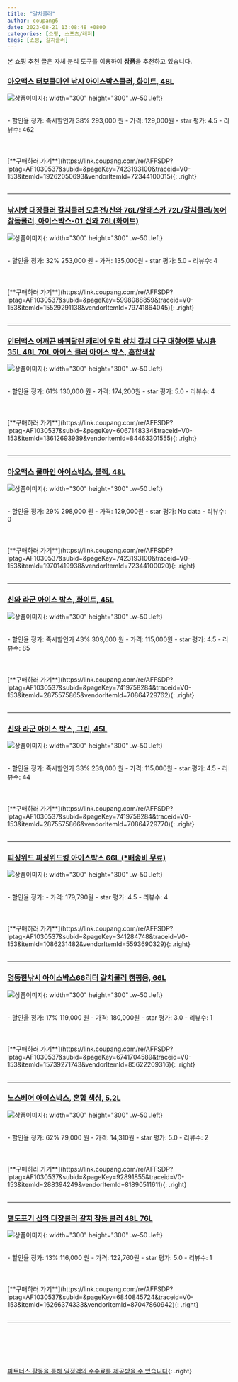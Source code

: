 ```yaml
---
title: "갈치쿨러"
author: coupang6
date: 2023-08-21 13:08:48 +0800
categories: [쇼핑, 스포츠/레저]
tags: [쇼핑, 갈치쿨러]
---
```


본 쇼핑 추천 글은 자체 분석 도구를 이용하여 [**상품**](https://link.coupang.com/a/bao1ui)을 추천하고 있습니다.

### [아오맥스 터보쿨마인 낚시 아이스박스쿨러, 화이트, 48L](https://link.coupang.com/re/AFFSDP?lptag=AF1030537&subid=&pageKey=7423193100&traceid=V0-153&itemId=19262050693&vendorItemId=72344100015)

![상품이미지](https://thumbnail10.coupangcdn.com/thumbnails/remote/230x230ex/image/retail/images/2355308706025351-c07fe1b4-3ee6-458f-a821-b3efc5a963d2.jpg){: width="300" height="300" .w-50 .left}


<br>
- 할인율 정가: 즉시할인가 38%  293,000   원
- 가격: 129,000원
- star 평가: 4.5
- 리뷰수: 462
<br>
<br>
<br>
<br>
[**구매하러 가기**](https://link.coupang.com/re/AFFSDP?lptag=AF1030537&subid=&pageKey=7423193100&traceid=V0-153&itemId=19262050693&vendorItemId=72344100015){: .right}
<br>
<br>

---

### [낚시방 대장쿨러 갈치쿨러 모음전/신와 76L/알래스카 72L/갈치쿨러/농어 참돔쿨러, 아이스박스-01.신와 76L(화이트)](https://link.coupang.com/re/AFFSDP?lptag=AF1030537&subid=&pageKey=5998088859&traceid=V0-153&itemId=15529291138&vendorItemId=79741864045)

![상품이미지](https://thumbnail6.coupangcdn.com/thumbnails/remote/230x230ex/image/vendor_inventory/fd49/a009f2b9b575f7e01d88d9055dd698ad3248b7a5c4b7345374acf47106bf.jpg){: width="300" height="300" .w-50 .left}


<br>
- 할인율 정가: 32%  253,000   원
- 가격: 135,000원
- star 평가: 5.0
- 리뷰수: 4
<br>
<br>
<br>
<br>
[**구매하러 가기**](https://link.coupang.com/re/AFFSDP?lptag=AF1030537&subid=&pageKey=5998088859&traceid=V0-153&itemId=15529291138&vendorItemId=79741864045){: .right}
<br>
<br>

---

### [인터맥스 어깨끈 바퀴달린 캐리어 우럭 삼치 갈치 대구 대형어종 낚시용 35L 48L 70L 아이스 쿨러 아이스 박스, 혼합색상](https://link.coupang.com/re/AFFSDP?lptag=AF1030537&subid=&pageKey=6067148334&traceid=V0-153&itemId=13612693939&vendorItemId=84463301555)

![상품이미지](https://thumbnail8.coupangcdn.com/thumbnails/remote/230x230ex/image/vendor_inventory/afe4/88c344acbe8830e6b9baa07391b14e1e4d341a2e7b8647fef72ca3d1a635.jpg){: width="300" height="300" .w-50 .left}


<br>
- 할인율 정가: 61%  130,000   원
- 가격: 174,200원
- star 평가: 5.0
- 리뷰수: 4
<br>
<br>
<br>
<br>
[**구매하러 가기**](https://link.coupang.com/re/AFFSDP?lptag=AF1030537&subid=&pageKey=6067148334&traceid=V0-153&itemId=13612693939&vendorItemId=84463301555){: .right}
<br>
<br>

---

### [아오맥스 쿨마인 아이스박스, 블랙, 48L](https://link.coupang.com/re/AFFSDP?lptag=AF1030537&subid=&pageKey=7423193100&traceid=V0-153&itemId=19701419938&vendorItemId=72344100020)

![상품이미지](https://thumbnail9.coupangcdn.com/thumbnails/remote/230x230ex/image/retail/images/6689127311720395-ff670007-201c-42cb-9703-50acab62c31a.jpg){: width="300" height="300" .w-50 .left}


<br>
- 할인율 정가: 29%  298,000   원
- 가격: 129,000원
- star 평가: No data
- 리뷰수: 0
<br>
<br>
<br>
<br>
[**구매하러 가기**](https://link.coupang.com/re/AFFSDP?lptag=AF1030537&subid=&pageKey=7423193100&traceid=V0-153&itemId=19701419938&vendorItemId=72344100020){: .right}
<br>
<br>

---

### [신와 라군 아이스 박스, 화이트, 45L](https://link.coupang.com/re/AFFSDP?lptag=AF1030537&subid=&pageKey=7419758284&traceid=V0-153&itemId=2875575865&vendorItemId=70864729762)

![상품이미지](https://thumbnail6.coupangcdn.com/thumbnails/remote/230x230ex/image/retail/images/7621967746904444-e408d5aa-ddb3-4324-9f75-cfb70c8b96d3.jpg){: width="300" height="300" .w-50 .left}


<br>
- 할인율 정가: 즉시할인가 43%  309,000   원
- 가격: 115,000원
- star 평가: 4.5
- 리뷰수: 85
<br>
<br>
<br>
<br>
[**구매하러 가기**](https://link.coupang.com/re/AFFSDP?lptag=AF1030537&subid=&pageKey=7419758284&traceid=V0-153&itemId=2875575865&vendorItemId=70864729762){: .right}
<br>
<br>

---

### [신와 라군 아이스 박스, 그린, 45L](https://link.coupang.com/re/AFFSDP?lptag=AF1030537&subid=&pageKey=7419758284&traceid=V0-153&itemId=2875575866&vendorItemId=70864729770)

![상품이미지](https://thumbnail8.coupangcdn.com/thumbnails/remote/230x230ex/image/retail/images/7622011494239563-6170db78-572b-4e9f-a1cc-57318d4b6261.jpg){: width="300" height="300" .w-50 .left}


<br>
- 할인율 정가: 즉시할인가 33%  239,000   원
- 가격: 115,000원
- star 평가: 4.5
- 리뷰수: 44
<br>
<br>
<br>
<br>
[**구매하러 가기**](https://link.coupang.com/re/AFFSDP?lptag=AF1030537&subid=&pageKey=7419758284&traceid=V0-153&itemId=2875575866&vendorItemId=70864729770){: .right}
<br>
<br>

---

### [피싱위드 피싱위드킹 아이스박스 66L (*배송비 무료)](https://link.coupang.com/re/AFFSDP?lptag=AF1030537&subid=&pageKey=341284748&traceid=V0-153&itemId=1086231482&vendorItemId=5593690329)

![상품이미지](https://thumbnail9.coupangcdn.com/thumbnails/remote/230x230ex/image/vendor_inventory/ccd5/45af4e4b354cda01fe85578f0f35f386e9c28b940a807ab6a918edcb8066.jpg){: width="300" height="300" .w-50 .left}


<br>
- 할인율 정가: 
- 가격: 179,790원
- star 평가: 4.5
- 리뷰수: 4
<br>
<br>
<br>
<br>
[**구매하러 가기**](https://link.coupang.com/re/AFFSDP?lptag=AF1030537&subid=&pageKey=341284748&traceid=V0-153&itemId=1086231482&vendorItemId=5593690329){: .right}
<br>
<br>

---

### [엉뚱한낚시 아이스박스66리터 갈치쿨러 캠핑용, 66L](https://link.coupang.com/re/AFFSDP?lptag=AF1030537&subid=&pageKey=6741704589&traceid=V0-153&itemId=15739271743&vendorItemId=85622209316)

![상품이미지](https://thumbnail9.coupangcdn.com/thumbnails/remote/230x230ex/image/vendor_inventory/acb2/ba4c5e40d2b8a9964629e6c0682e79c3c4064bc9d0f3b23c6f2da5ae4eda.jpg){: width="300" height="300" .w-50 .left}


<br>
- 할인율 정가: 17%  119,000   원
- 가격: 180,000원
- star 평가: 3.0
- 리뷰수: 1
<br>
<br>
<br>
<br>
[**구매하러 가기**](https://link.coupang.com/re/AFFSDP?lptag=AF1030537&subid=&pageKey=6741704589&traceid=V0-153&itemId=15739271743&vendorItemId=85622209316){: .right}
<br>
<br>

---

### [노스베어 아이스박스, 혼합 색상, 5.2L](https://link.coupang.com/re/AFFSDP?lptag=AF1030537&subid=&pageKey=92891855&traceid=V0-153&itemId=288394249&vendorItemId=81890511611)

![상품이미지](https://thumbnail7.coupangcdn.com/thumbnails/remote/230x230ex/image/vendor_inventory/cd2c/4ed5620ec68263e47bfbc9c2d1b3fbc8709dd717b354a5005d2e0eb7cc45.jpg){: width="300" height="300" .w-50 .left}


<br>
- 할인율 정가: 62%  79,000   원
- 가격: 14,310원
- star 평가: 5.0
- 리뷰수: 2
<br>
<br>
<br>
<br>
[**구매하러 가기**](https://link.coupang.com/re/AFFSDP?lptag=AF1030537&subid=&pageKey=92891855&traceid=V0-153&itemId=288394249&vendorItemId=81890511611){: .right}
<br>
<br>

---

### [별도표기 신와 대장쿨러 갈치 참돔 쿨러 48L 76L](https://link.coupang.com/re/AFFSDP?lptag=AF1030537&subid=&pageKey=6840845724&traceid=V0-153&itemId=16266374333&vendorItemId=87047860942)

![상품이미지](https://thumbnail7.coupangcdn.com/thumbnails/remote/230x230ex/image/vendor_inventory/a4ef/5287639bcf3d44610477ed487e0d6c7724b39a305d626f503f0c6b2f08d9.png){: width="300" height="300" .w-50 .left}


<br>
- 할인율 정가: 13%  116,000   원
- 가격: 122,760원
- star 평가: 5.0
- 리뷰수: 1
<br>
<br>
<br>
<br>
[**구매하러 가기**](https://link.coupang.com/re/AFFSDP?lptag=AF1030537&subid=&pageKey=6840845724&traceid=V0-153&itemId=16266374333&vendorItemId=87047860942){: .right}
<br>
<br>

---
<br><br><br><br><br> [파트너스 활동을 통해 일정액의 수수료를 제공받을 수 있습니다](https://link.coupang.com/a/bao1ui){: .right}